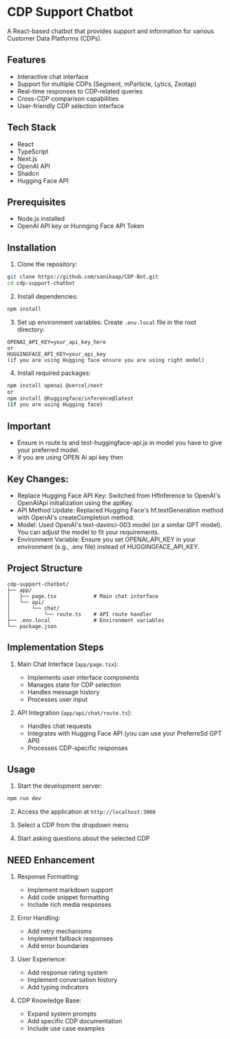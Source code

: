 # CDP Support Chatbot

A React-based chatbot that provides support and information for various Customer Data Platforms (CDPs).

## Features

- Interactive chat interface
- Support for multiple CDPs (Segment, mParticle, Lytics, Zeotap)
- Real-time responses to CDP-related queries
- Cross-CDP comparison capabilities
- User-friendly CDP selection interface

## Tech Stack

- React
- TypeScript
- Next.js
- OpenAI API
- Shadcn
- Hugging Face API

## Prerequisites

- Node.js installed
- OpenAI API key or Hunnging Face API Token


## Installation

1. Clone the repository:
```bash
git clone https://github.com/sanikaap/CDP-Bot.git
cd cdp-support-chatbot
```

2. Install dependencies:
```bash
npm install
```

3. Set up environment variables:
Create `.env.local` file in the root directory:
```plaintext
OPENAI_API_KEY=your_api_key_here
or
HUGGINGFACE_API_KEY=your_api_key
(if you are using Hugging face ensure you are using right model)
```

4. Install required packages:
```bash
npm install openai @vercel/next
or
npm install @huggingface/inference@latest
(if you are using Hugging face)
```
## Important
- Ensure in route.ts and test-huggingface-api.js in model you have to give your preferred model.
- if you are using OPEN Ai api key then
## Key Changes:
- Replace Hugging Face API Key:
  Switched from HfInference to OpenAI's OpenAIApi initialization using the apiKey.
- API Method Update:
  Replaced Hugging Face's hf.textGeneration method with OpenAI's createCompletion method.
- Model:
  Used OpenAI's text-davinci-003 model (or a similar GPT model). You can adjust the model to fit your requirements.
- Environment Variable:
  Ensure you set OPENAI_API_KEY in your environment (e.g., .env file) instead of HUGGINGFACE_API_KEY.



## Project Structure

```
cdp-support-chatbot/
├── app/
│   ├── page.tsx            # Main chat interface
│   └── api/
│       └── chat/
│           └── route.ts    # API route handler
├── .env.local              # Environment variables
└── package.json
```

## Implementation Steps

1. Main Chat Interface (`app/page.tsx`):
   - Implements user interface components
   - Manages state for CDP selection
   - Handles message history
   - Processes user input

2. API Integration (`app/api/chat/route.ts`):
   - Handles chat requests
   - Integrates with Hugging Face API (you can use your PreferreSd GPT API)
   - Processes CDP-specific responses

## Usage

1. Start the development server:
```bash
npm run dev
```

2. Access the application at `http://localhost:3000`

3. Select a CDP from the dropdown menu

4. Start asking questions about the selected CDP

## NEED Enhancement

1. Response Formatting:
   - Implement markdown support
   - Add code snippet formatting
   - Include rich media responses

2. Error Handling:
   - Add retry mechanisms
   - Implement fallback responses
   - Add error boundaries

3. User Experience:
   - Add response rating system
   - Implement conversation history
   - Add typing indicators

4. CDP Knowledge Base:
   - Expand system prompts
   - Add specific CDP documentation
   - Include use case examples

